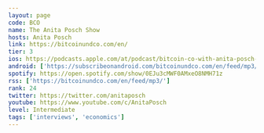 ```yaml
---
layout: page
code: BCO
name: The Anita Posch Show
hosts: Anita Posch
link: https://bitcoinundco.com/en/
tier: 3
ios: https://podcasts.apple.com/at/podcast/bitcoin-co-with-anita-posch-english/id1432576313
android: ['https://subscribeonandroid.com/bitcoinundco.com/en/feed/mp3/']
spotify: https://open.spotify.com/show/0EJu3cMWF0AMxeO8NMH71z
rss: ['https://bitcoinundco.com/en/feed/mp3/']
rank: 24
twitter: https://twitter.com/anitaposch
youtube: https://www.youtube.com/c/AnitaPosch
level: Intermediate
tags: ['interviews', 'economics']
---
```

